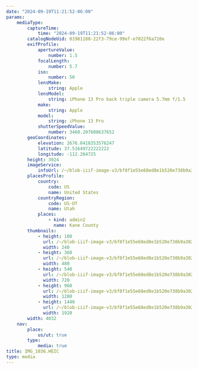 ```yaml
---
date: "2024-09-19T11:21:52-06:00"
params:
    mediaType:
        captureTime:
            time: "2024-09-19T11:21:52-06:00"
        catalogNodeUid: 01981188-22f3-79ce-99ef-e7022f6a710e
        exifProfile:
            apertureValue:
                number: 1.5
            focalLength:
                number: 5.7
            iso:
                number: 50
            lensMake:
                string: Apple
            lensModel:
                string: iPhone 13 Pro back triple camera 5.7mm f/1.5
            make:
                string: Apple
            model:
                string: iPhone 13 Pro
            shutterSpeedValue:
                number: 3460.207608637652
        geoCoordinates:
            elevation: 2676.0418353576247
            latitude: 37.51649722222222
            longitude: -112.264725
        height: 3024
        imageService:
            infoUrl: /~/blob-iiif-image-v3/bf8f1e55e68ed8e1b520e738b9a3022e4ac0bb6b56ff1180fb7fb7b3cac58b56/info.json
        placesProfile:
            country:
                code: US
                name: United States
            countryRegion:
                code: US-UT
                name: Utah
            places:
                - kind: admin2
                  name: Kane County
        thumbnails:
            - height: 180
              url: /~/blob-iiif-image-v3/bf8f1e55e68ed8e1b520e738b9a3022e4ac0bb6b56ff1180fb7fb7b3cac58b56/full/240%2C180/0/default.jpg
              width: 240
            - height: 360
              url: /~/blob-iiif-image-v3/bf8f1e55e68ed8e1b520e738b9a3022e4ac0bb6b56ff1180fb7fb7b3cac58b56/full/480%2C360/0/default.jpg
              width: 480
            - height: 540
              url: /~/blob-iiif-image-v3/bf8f1e55e68ed8e1b520e738b9a3022e4ac0bb6b56ff1180fb7fb7b3cac58b56/full/720%2C540/0/default.jpg
              width: 720
            - height: 960
              url: /~/blob-iiif-image-v3/bf8f1e55e68ed8e1b520e738b9a3022e4ac0bb6b56ff1180fb7fb7b3cac58b56/full/1280%2C960/0/default.jpg
              width: 1280
            - height: 1440
              url: /~/blob-iiif-image-v3/bf8f1e55e68ed8e1b520e738b9a3022e4ac0bb6b56ff1180fb7fb7b3cac58b56/full/1920%2C1440/0/default.jpg
              width: 1920
        width: 4032
    nav:
        place:
            us/ut: true
        type:
            media: true
title: IMG_1036.HEIC
type: media
---
```

